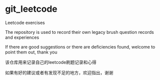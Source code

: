 # git_leetcode
Leetcode exercises

The repository is used to record their own legacy brush question records and experiences

If there are good suggestions or there are deficiencies found, welcome to point them out, thank you

该仓库用来记录自己的leetcode刷题记录和心得

如果有好的建议或者有发现不足的地方，欢迎指出，谢谢
